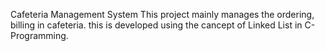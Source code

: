 Cafeteria Management System
    This project mainly manages the ordering, billing in cafeteria.
    this is developed using the cancept of Linked List in C-Programming. 
